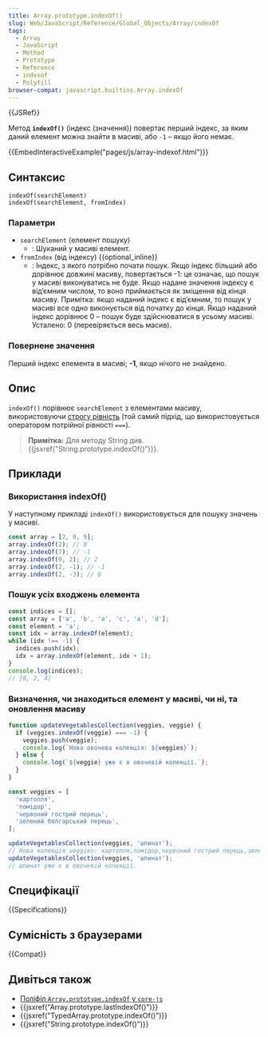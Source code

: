 ```yaml
---
title: Array.prototype.indexOf()
slug: Web/JavaScript/Reference/Global_Objects/Array/indexOf
tags:
  - Array
  - JavaScript
  - Method
  - Prototype
  - Reference
  - indexof
  - Polyfill
browser-compat: javascript.builtins.Array.indexOf
---
```


{{JSRef}}

Метод **`indexOf()`** (індекс (значення)) повертає перший індекс, за яким даний елемент можна знайти в масиві, або `-1` – якщо його немає.

{{EmbedInteractiveExample("pages/js/array-indexof.html")}}

## Синтаксис

```js-nolint
indexOf(searchElement)
indexOf(searchElement, fromIndex)
```

### Параметри

- `searchElement` (елемент пошуку)
  - : Шуканий у масиві елемент.
- `fromIndex` (від індексу) {{optional_inline}}
  - : Індекс, з якого потрібно почати пошук. Якщо індекс більший або дорівнює довжині масиву, повертається -1: це означає, що пошук у масиві виконуватись не буде. Якщо надане значення індексу є від’ємним числом, то воно приймається як зміщення від кінця масиву. Примітка: якщо наданий індекс є від’ємним, то пошук у масиві все одно виконується від початку до кінця. Якщо наданий індекс дорівнює 0 – пошук буде здійснюватися в усьому масиві. Усталено: 0 (перевіряється весь масив).

### Повернене значення

Перший індекс елемента в масиві; **-1**, якщо нічого не знайдено.

## Опис

`indexOf()` порівнює `searchElement` з елементами масиву, використовуючи [строгу рівність](/uk/docs/Web/JavaScript/Reference/Operators/Strict_equality) (той самий підхід, що використовується оператором потрійної рівності `===`).

> **Примітка:** Для методу String див.
> {{jsxref("String.prototype.indexOf()")}}.

## Приклади

### Використання indexOf()

У наступному прикладі `indexOf()` використовується для пошуку значень у масиві.

```js
const array = [2, 9, 9];
array.indexOf(2); // 0
array.indexOf(7); // -1
array.indexOf(9, 2); // 2
array.indexOf(2, -1); // -1
array.indexOf(2, -3); // 0
```

### Пошук усіх входжень елемента

```js
const indices = [];
const array = ['a', 'b', 'a', 'c', 'a', 'd'];
const element = 'a';
const idx = array.indexOf(element);
while (idx !== -1) {
  indices.push(idx);
  idx = array.indexOf(element, idx + 1);
}
console.log(indices);
// [0, 2, 4]
```

### Визначення, чи знаходиться елемент у масиві, чи ні, та оновлення масиву

```js
function updateVegetablesCollection(veggies, veggie) {
  if (veggies.indexOf(veggie) === -1) {
    veggies.push(veggie);
    console.log(`Нова овочева колекція: ${veggies}`);
  } else {
    console.log(`${veggie} уже є в овочевій колекції.`);
  }
}

const veggies = [
  'картопля',
  'помідор',
  'червоний гострий перець',
  'зелений болгарський перець',
];

updateVegetablesCollection(veggies, 'шпинат');
// Нова колекція veggies: картопля,помідор,червоний гострий перець,зелений болгарський перець,шпинат
updateVegetablesCollection(veggies, 'шпинат');
// шпинат уже є в овочевій колекції.
```

## Специфікації

{{Specifications}}

## Сумісність з браузерами

{{Compat}}

## Дивіться також

- [Поліфіл `Array.prototype.indexOf` у `core-js`](https://github.com/zloirock/core-js#ecmascript-array)
- {{jsxref("Array.prototype.lastIndexOf()")}}
- {{jsxref("TypedArray.prototype.indexOf()")}}
- {{jsxref("String.prototype.indexOf()")}}
